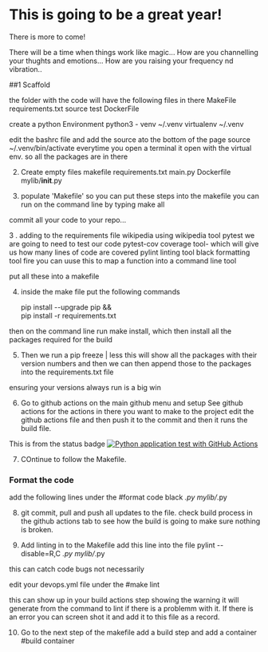 # This is going to be a great year! 

There is more to come!


There will be a time when things work like magic...
How are you channelling your thughts and emotions...
How are you raising your frequency nd vibration..


##1 Scaffold

the folder with the code will have the following files in there
MakeFile
requirements.txt
source
test
DockerFile

create a python Environment
python3 - venv ~/.venv
virtualenv ~/.venv

edit the bashrc file and add the source ato the bottom of the page
source ~/.venv/bin/activate
everytime you open a terminal it open with the virtual env. so all the packages are in there

2. Create empty files
makefile
requirements.txt
main.py
Dockerfile
mylib/__init__.py

3. populate 'Makefile' so you can put these steps into the makefile
you can run on the command line by typing make all

commit all your code to your repo...

3 . adding to the requirements file
wikipedia using wikipedia tool
pytest      we are going to need to test our code
pytest-cov  coverage tool- which will give us how many lines of code are covered
pylint      linting tool
black       formatting tool
fire        you can uuse this to map a function into a command line tool

put all these into a makefile

4.  inside the make file put the following commands 
    
    pip install --upgrade pip &&\
		pip install -r requirements.txt

then on the command line run make install, which then install all the packages required for the build

5. Then we run a pip freeze | less
this will show all the packages with their version numbers and then we can then append those to the packages into the requirements.txt file

ensuring your versions always run is a big win

6. Go to github actions on the main github menu and setup 
  See github actions for the actions in there you want to make to the project
edit the github actions file and then push it to the commit and then it runs the build file.

This is from the status badge
[![Python application test with GitHub Actions](https://github.com/daajasin/demo-repo/actions/workflows/Devops.yml/badge.svg)](https://github.com/daajasin/demo-repo/actions/workflows/Devops.yml)


7. COntinue to follow the Makefile.
### Format the code

add the following lines under the #format code
black *.py mylib/*.py

8. git commit, pull and push all updates to the file.
check build process in the github actions tab to see how the build is going to make sure nothing is broken.

9. Add linting in to the Makefile
add this line into the file
pylint --disable=R,C *.py mylib/*.py

this can catch code bugs not necessarily 

edit your devops.yml file under the #make lint

this can show up in your build actions step showing the warning it will generate from the command to lint if there is a problemm with it.
If there is an error you can screen shot it and add it to this file as a record.

10. Go to the next step of the makefile
add a build step and add a container
#build container
